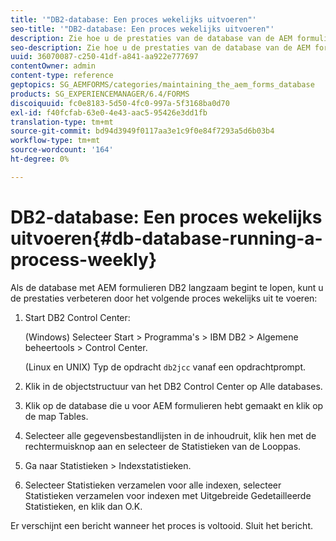 ```yaml
---
title: '"DB2-database: Een proces wekelijks uitvoeren"'
seo-title: '"DB2-database: Een proces wekelijks uitvoeren"'
description: Zie hoe u de prestaties van de database van de AEM formulieren DB2 kunt verbeteren.
seo-description: Zie hoe u de prestaties van de database van de AEM formulieren DB2 kunt verbeteren.
uuid: 36070087-c250-41df-a841-aa922e777697
contentOwner: admin
content-type: reference
geptopics: SG_AEMFORMS/categories/maintaining_the_aem_forms_database
products: SG_EXPERIENCEMANAGER/6.4/FORMS
discoiquuid: fc0e8183-5d50-4fc0-997a-5f3168ba0d70
exl-id: f40fcfab-63e0-4e43-aac5-95426e3dd1fb
translation-type: tm+mt
source-git-commit: bd94d3949f0117aa3e1c9f0e84f7293a5d6b03b4
workflow-type: tm+mt
source-wordcount: '164'
ht-degree: 0%

---
```


# DB2-database: Een proces wekelijks uitvoeren{#db-database-running-a-process-weekly}

Als de database met AEM formulieren DB2 langzaam begint te lopen, kunt u de prestaties verbeteren door het volgende proces wekelijks uit te voeren:

1. Start DB2 Control Center:

   (Windows) Selecteer Start > Programma&#39;s > IBM DB2 > Algemene beheertools > Control Center.

   (Linux en UNIX) Typ de opdracht `db2jcc` vanaf een opdrachtprompt.

1. Klik in de objectstructuur van het DB2 Control Center op Alle databases.
1. Klik op de database die u voor AEM formulieren hebt gemaakt en klik op de map Tables.
1. Selecteer alle gegevensbestandlijsten in de inhoudruit, klik hen met de rechtermuisknop aan en selecteer de Statistieken van de Looppas.
1. Ga naar Statistieken > Indexstatistieken.
1. Selecteer Statistieken verzamelen voor alle indexen, selecteer Statistieken verzamelen voor indexen met Uitgebreide Gedetailleerde Statistieken, en klik dan O.K.

Er verschijnt een bericht wanneer het proces is voltooid. Sluit het bericht.
